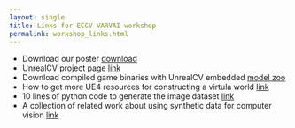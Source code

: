 ```yaml
---
layout: single
title: Links for ECCV VARVAI workshop
permalink: workshop_links.html
---
```

- Download our poster [download](http://weichaoiqu.com/unrealcv/VARVAI_poster.pdf)
- UnrealCV project page [link](https://unrealcv.github.io)
- Download compiled game binaries with UnrealCV embedded [model zoo](http://unrealcv.github.io/reference/model_zoo.html)
- How to get more UE4 resources for constructing a virtula world [link](https://github.com/unrealcv/wiki/how-to-get-UE4-resource)
- 10 lines of python code to generate the image dataset [link](https://github.com/unrealcv/tree/master/client/examples/10lines.py)
- A collection of related work about using synthetic data for computer vision [link](https://github.com/qiuwch/synthetic-computer-vision)
